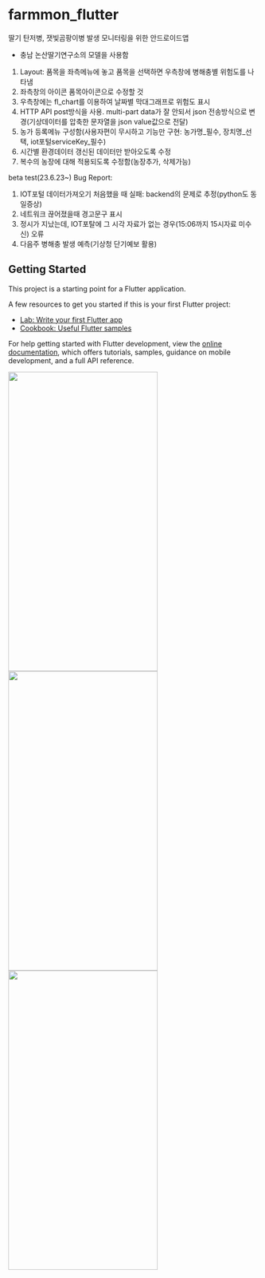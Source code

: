 # farmmon_flutter

딸기 탄저병, 잿빛곰팡이병 발생 모니터링을 위한 안드로이드앱
- 충남 논산딸기연구소의 모델을 사용함

1. Layout: 품목을 좌측메뉴에 놓고 품목을 선택하면 우측창에 병해충별 위험도를 나타냄
2. 좌측창의 아이콘 품목아이콘으로 수정할 것
3. 우측창에는 fl_chart를 이용하여 날짜별 막대그래프로 위험도 표시
4. HTTP API post방식을 사용. multi-part data가 잘 안되서 json 전송방식으로 변경(기상데이터를 압축한 문자열을 json value값으로 전달)
5. 농가 등록메뉴 구성함(사용자편이 무시하고 기능만 구현: 농가명_필수, 장치명_선택, iot포털serviceKey_필수)
6. 시간별 환경데이터 갱신된 데이터만 받아오도록 수정
7. 복수의 농장에 대해 적용되도록 수정함(농장추가, 삭제가능)

beta test(23.6.23~) Bug Report:
1. IOT포털 데이터가져오기 처음했을 때 실패: backend의 문제로 추정(python도 동일증상) 
2. 네트워크 끊어졌을때 경고문구 표시
3. 정시가 지났는데, IOT포탈에 그 시각 자료가 없는 경우(15:06까지 15시자료 미수신) 오류
4. 다음주 병해충 발생 예측(기상청 단기예보 활용)

 

## Getting Started

This project is a starting point for a Flutter application.

A few resources to get you started if this is your first Flutter project:

- [Lab: Write your first Flutter app](https://docs.flutter.dev/get-started/codelab)
- [Cookbook: Useful Flutter samples](https://docs.flutter.dev/cookbook)

For help getting started with Flutter development, view the
[online documentation](https://docs.flutter.dev/), which offers tutorials,
samples, guidance on mobile development, and a full API reference.

<img src="https://github.com/jeffreyshin/farmmon_flutter/assets/6800894/ee0a282a-695d-4eff-86d0-3598ab156b3c.jpg"  width="300" height="600">
<img src="https://github.com/jeffreyshin/farmmon_flutter/assets/6800894/255d3d6d-474c-460b-93e6-5282f58791da.jpg"  width="300" height="600">
<img src="https://github.com/jeffreyshin/farmmon_flutter/assets/6800894/c53b9030-3ff8-4add-9c8d-a05234117d5f.jpg"  width="300" height="600">

                  

